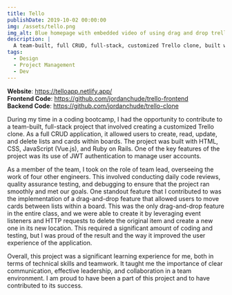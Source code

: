 ```yaml
---
title: Tello
publishDate: 2019-10-02 00:00:00
img: /assets/tello.png
img_alt: Blue homepage with embedded video of using drag and drop trello clone feature
description: |
  A team-built, full CRUD, full-stack, customized Trello clone, built with HTML, CSS, Javascript, and Ruby on Rails that utilizes JWT authentication for user management.
tags:
  - Design
  - Project Management
  - Dev
---
```


**Website**: https://telloapp.netlify.app/ <br>
**Frontend Code**: https://github.com/jordanchude/trello-frontend <br>
**Backend Code**: https://github.com/jordanchude/trello-clone

During my time in a coding bootcamp, I had the opportunity to contribute to a team-built, full-stack project that involved creating a customized Trello clone. As a full CRUD application, it allowed users to create, read, update, and delete lists and cards within boards. The project was built with HTML, CSS, JavaScript (Vue.js), and Ruby on Rails. One of the key features of the project was its use of JWT authentication to manage user accounts.

As a member of the team, I took on the role of team lead, overseeing the work of four other engineers. This involved conducting daily code reviews, quality assurance testing, and debugging to ensure that the project ran smoothly and met our goals. One standout feature that I contributed to was the implementation of a drag-and-drop feature that allowed users to move cards between lists within a board. This was the only drag-and-drop feature in the entire class, and we were able to create it by leveraging event listeners and HTTP requests to delete the original item and create a new one in its new location. This required a significant amount of coding and testing, but I was proud of the result and the way it improved the user experience of the application.

Overall, this project was a significant learning experience for me, both in terms of technical skills and teamwork. It taught me the importance of clear communication, effective leadership, and collaboration in a team environment. I am proud to have been a part of this project and to have contributed to its success.
